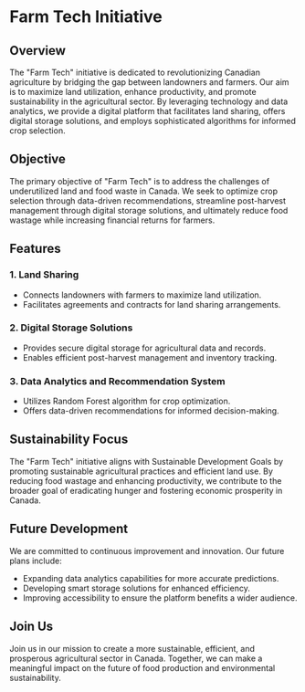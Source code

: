 # Farm Tech Initiative

## Overview

The "Farm Tech" initiative is dedicated to revolutionizing Canadian agriculture by bridging the gap between landowners and farmers. Our aim is to maximize land utilization, enhance productivity, and promote sustainability in the agricultural sector. By leveraging technology and data analytics, we provide a digital platform that facilitates land sharing, offers digital storage solutions, and employs sophisticated algorithms for informed crop selection.

## Objective

The primary objective of "Farm Tech" is to address the challenges of underutilized land and food waste in Canada. We seek to optimize crop selection through data-driven recommendations, streamline post-harvest management through digital storage solutions, and ultimately reduce food wastage while increasing financial returns for farmers.

## Features

### 1. Land Sharing
- Connects landowners with farmers to maximize land utilization.
- Facilitates agreements and contracts for land sharing arrangements.

### 2. Digital Storage Solutions
- Provides secure digital storage for agricultural data and records.
- Enables efficient post-harvest management and inventory tracking.

### 3. Data Analytics and Recommendation System
- Utilizes Random Forest algorithm for crop optimization.
- Offers data-driven recommendations for informed decision-making.

## Sustainability Focus

The "Farm Tech" initiative aligns with Sustainable Development Goals by promoting sustainable agricultural practices and efficient land use. By reducing food wastage and enhancing productivity, we contribute to the broader goal of eradicating hunger and fostering economic prosperity in Canada.

## Future Development

We are committed to continuous improvement and innovation. Our future plans include:
- Expanding data analytics capabilities for more accurate predictions.
- Developing smart storage solutions for enhanced efficiency.
- Improving accessibility to ensure the platform benefits a wider audience.

## Join Us

Join us in our mission to create a more sustainable, efficient, and prosperous agricultural sector in Canada. Together, we can make a meaningful impact on the future of food production and environmental sustainability.
